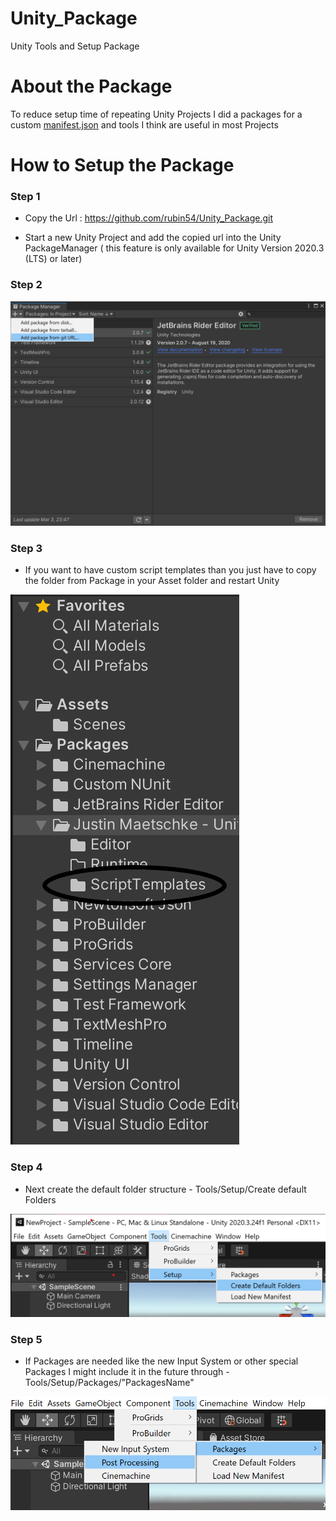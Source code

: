 # Unity_Package
Unity Tools and Setup Package

# About the Package
To reduce setup time of repeating Unity Projects I did a packages for a custom [manifest.json](https://gist.github.com/rubin54/c5b6124448ed88feecadda3d5d9adbba) and tools I think are useful in most Projects


# How to Setup the Package

<h3>Step 1</h3>

- Copy the Url : https://github.com/rubin54/Unity_Package.git

- Start a new Unity Project and add the copied url into the Unity PackageManager ( this feature is only available for Unity Version 2020.3 (LTS) or later)

<h3>Step 2</h3>
  
![](https://github.com/rubin54/Unity_Package/blob/main/ReadMeImages/Github_Package_Manager.png)

<h3>Step 3</h3>

- If you want to have custom script templates than you just have to copy the folder from Package in your Asset folder and restart Unity

![](https://github.com/rubin54/Unity_Package/blob/main/ReadMeImages/Github_ScriptTemplates.png)

<h3>Step 4</h3>

- Next create the default folder structure - Tools/Setup/Create default Folders

![](https://github.com/rubin54/Unity_Package/blob/main/ReadMeImages/Github_newFolders.png)

<h3>Step 5</h3>

- If Packages are needed like the new Input System or other special Packages I might include it in the future through - Tools/Setup/Packages/"PackagesName"

![](https://github.com/rubin54/Unity_Package/blob/main/ReadMeImages/Github_Packages.png)
